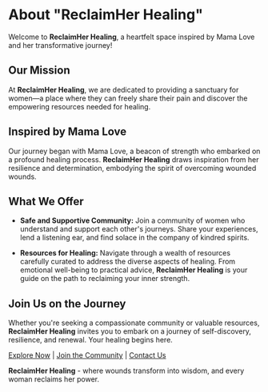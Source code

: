 # About "ReclaimHer Healing"

Welcome to **ReclaimHer Healing**, a heartfelt space inspired by Mama Love and her transformative journey!

## Our Mission
At **ReclaimHer Healing**, we are dedicated to providing a sanctuary for women—a place where they can freely share their pain and discover the empowering resources needed for healing.

## Inspired by Mama Love
Our journey began with Mama Love, a beacon of strength who embarked on a profound healing process. **ReclaimHer Healing** draws inspiration from her resilience and determination, embodying the spirit of overcoming wounded wounds.

## What We Offer
- **Safe and Supportive Community:** Join a community of women who understand and support each other's journeys. Share your experiences, lend a listening ear, and find solace in the company of kindred spirits.

- **Resources for Healing:** Navigate through a wealth of resources carefully curated to address the diverse aspects of healing. From emotional well-being to practical advice, **ReclaimHer Healing** is your guide on the path to reclaiming your inner strength.

## Join Us on the Journey
Whether you're seeking a compassionate community or valuable resources, **ReclaimHer Healing** invites you to embark on a journey of self-discovery, resilience, and renewal. Your healing begins here.

[Explore Now](#) | [Join the Community](#) | [Contact Us](#)

**ReclaimHer Healing** - where wounds transform into wisdom, and every woman reclaims her power.
